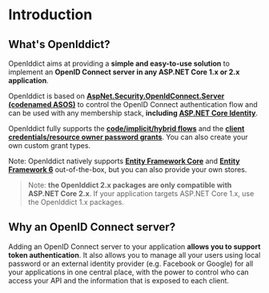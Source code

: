 # Introduction

## What's OpenIddict?

OpenIddict aims at providing a **simple and easy-to-use solution** to implement an **OpenID Connect server in any ASP.NET Core 1.x or 2.x application**.

OpenIddict is based on
**[AspNet.Security.OpenIdConnect.Server (codenamed ASOS)](https://github.com/aspnet-contrib/AspNet.Security.OpenIdConnect.Server)** to control the OpenID Connect authentication flow and can be used with any membership stack, **including [ASP.NET Core Identity](https://github.com/aspnet/Identity)**.

OpenIddict fully supports the **[code/implicit/hybrid flows](http://openid.net/specs/openid-connect-core-1_0.html)** and the **[client credentials/resource owner password grants](https://tools.ietf.org/html/rfc6749)**. You can also create your own custom grant types.

Note: OpenIddict natively supports **[Entity Framework Core](https://github.com/aspnet/EntityFramework)** and **[Entity Framework 6](https://github.com/aspnet/EntityFramework6)** out-of-the-box, but you can also provide your own stores.

> Note: **the OpenIddict 2.x packages are only compatible with ASP.NET Core 2.x**.
> If your application targets ASP.NET Core 1.x, use the OpenIddict 1.x packages.

## Why an OpenID Connect server?

Adding an OpenID Connect server to your application **allows you to support token authentication**.
It also allows you to manage all your users using local password or an external identity provider
(e.g. Facebook or Google) for all your applications in one central place,
with the power to control who can access your API and the information that is exposed to each client.
